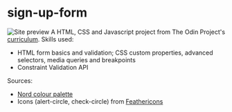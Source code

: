 # sign-up-form
![Site preview](./img/site-preview.png?raw=true)
A HTML, CSS and Javascript project from The Odin Project's [curriculum](https://www.theodinproject.com/paths/full-stack-javascript/courses/intermediate-html-and-css/lessons/sign-up-form). Skills used:
* HTML form basics and validation; CSS custom properties, advanced selectors, media queries and breakpoints
* Constraint Validation API

Sources:
* [Nord colour palette](https://www.nordtheme.com/docs/colors-and-palettes)
* Icons (alert-circle, check-circle) from [Feathericons](https://feathericons.com/)